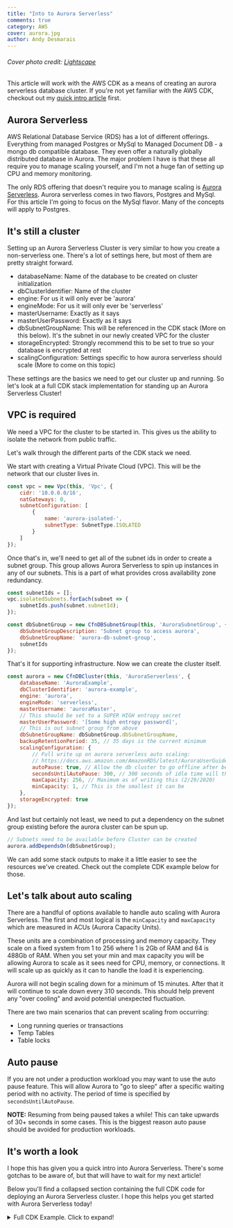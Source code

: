 ```yaml
---
title: "Into to Aurora Serverless"
comments: true
category: AWS
cover: aurora.jpg
author: Andy Desmarais
---
```


###### Cover photo credit: [Lightscape](https://unsplash.com/@lightscape)

This article will work with the AWS CDK as a means of creating an aurora serverless database cluster. If you're not yet familiar with the AWS CDK, checkout out my [quick intro article](/aws-cdk/) first.

## Aurora Serverless

AWS Relational Database Service (RDS) has a lot of different offerings. Everything from managed Postgres or MySql to Managed Document DB - a mongo db compatible database. They even offer a naturally globally distributed database in Aurora. The major problem I have is that these all require you to manage scaling yourself, and I'm not a huge fan of setting up CPU and memory monitoring.

The only RDS offering that doesn't require you to manage scaling is [Aurora Serverless](https://aws.amazon.com/rds/aurora/serverless/). Aurora serverless comes in two flavors, Postgres and MySql. For this article I'm going to focus on the MySql flavor. Many of the concepts will apply to Postgres.

## It's still a cluster

Setting up an Aurora Serverless Cluster is very similar to how you create a non-serverless one. There's a lot of settings here, but most of them are pretty straight forward.

- databaseName: Name of the database to be created on cluster initialization
- dbClusterIdentifier: Name of the cluster
- engine: For us it will only ever be 'aurora'
- engineMode: For us it will only ever be 'serverless'
- masterUsername: Exactly as it says
- masterUserPassword: Exactly as it says
- dbSubnetGroupName: This will be referenced in the CDK stack (More on this below). It's the subnet in our newly created VPC for the cluster
- storageEncrypted: Strongly recommend this to be set to true so your database is encrypted at rest
- scalingConfiguration: Settings specific to how aurora serverless should scale (More to come on this topic)

These settings are the basics we need to get our cluster up and running. So let's look at a full CDK stack implementation for standing up an Aurora Serverless Cluster!

## VPC is required

We need a VPC for the cluster to be started in. This gives us the ability to isolate the network from public traffic.

Let's walk through the different parts of the CDK stack we need.

We start with creating a Virtual Private Cloud (VPC). This will be the network that our cluster lives in.

```javascript
const vpc = new Vpc(this, 'Vpc', {
    cidr: '10.0.0.0/16',
    natGateways: 0,
    subnetConfiguration: [
        {
            name: 'aurora-isolated-',
            subnetType: SubnetType.ISOLATED
        }
    ]
});
```

Once that's in, we'll need to get all of the subnet ids in order to create a subnet group. This group allows Aurora Serverless to spin up instances in any of our subnets. This is a part of what provides cross availability zone redundancy.

```javascript
const subnetIds = [];
vpc.isolatedSubnets.forEach(subnet => {
    subnetIds.push(subnet.subnetId);
});

const dbSubnetGroup = new CfnDBSubnetGroup(this, 'AuroraSubnetGroup', {
    dbSubnetGroupDescription: 'Subnet group to access aurora',
    dbSubnetGroupName: 'aurora-db-subnet-group',
    subnetIds
});
```

That's it for supporting infrastructure. Now we can create the cluster itself.

```javascript
const aurora = new CfnDBCluster(this, 'AuroraServerless', {
    databaseName: 'AuroraExample',
    dbClusterIdentifier: 'aurora-example',
    engine: 'aurora',
    engineMode: 'serverless',
    masterUsername: 'auroraMaster',
    // This should be set to a SUPER HIGH entropy secret
    masterUserPassword: '[Some high entropy password]',
    // This is out subnet group from above
    dbSubnetGroupName: dbSubnetGroup.dbSubnetGroupName,
    backupRetentionPeriod: 35, // 35 days is the current minimum
    scalingConfiguration: {
        // Full write up on aurora serverless auto scaling:
        // https://docs.aws.amazon.com/AmazonRDS/latest/AuroraUserGuide/aurora-serverless.how-it-works.html#aurora-serverless.how-it-works.auto-scaling
        autoPause: true, // Allow the db cluster to go offline after being idle
        secondsUntilAutoPause: 300, // 300 seconds of idle time will then pause the cluster
        maxCapacity: 256, // Maximum as of writing this (2/29/2020)
        minCapacity: 1, // This is the smallest it can be
    },
    storageEncrypted: true
});
```

And last but certainly not least, we need to put a dependency on the subnet group existing before the aurora cluster can be spun up.

```javascript
// Subnets need to be available before Cluster can be created
aurora.addDependsOn(dbSubnetGroup);
```

We can add some stack outputs to make it a little easier to see the resources we've created. Check out the complete CDK example below for those.

## Let's talk about auto scaling

There are a handful of options available to handle auto scaling with Aurora Serverless. The first and most logical is the `minCapacity` and `maxCapacity` which are measured in ACUs (Aurora Capacity Units).

These units are a combination of processing and memory capacity. They scale on a fixed system from 1 to 256 where 1 is 2Gb of RAM and 64 is 488Gb of RAM. When you set your min and max capacity you will be allowing Aurora to scale as it sees need for CPU, memory, or connections. It will scale up as quickly as it can to handle the load it is experiencing.

Aurora will not begin scaling down for a minimum of 15 minutes. After that it will continue to scale down every 310 seconds. This should help prevent any "over cooling" and avoid potential unexpected fluctuation.

There are two main scenarios that can prevent scaling from occurring:

- Long running queries or transactions
- Temp Tables
- Table locks

## Auto pause

If you are not under a production workload you may want to use the auto pause feature. This will allow Aurora to "go to sleep" after a specific waiting period with no activity. The period of time is specified by `secondsUntilAutoPause`.

**NOTE:** Resuming from being paused takes a while! This can take upwards of 30+ seconds in some cases. This is the biggest reason auto pause should be avoided for production workloads.

## It's worth a look

I hope this has given you a quick intro into Aurora Serverless. There's some gotchas to be aware of, but that will have to wait for my next article!

Below you'll find a collapsed section containing the full CDK code for deploying an Aurora Serverless cluster. I hope this helps you get started with Aurora Serverless today!

<details>
  <summary>Full CDK Example. Click to expand!</summary>

Complete CDK example:

```javascript
const cdk = require('@aws-cdk/core');
const { CfnDBCluster, CfnDBSubnetGroup } = require('@aws-cdk/aws-rds');
const { Vpc, SubnetType } = require('@aws-cdk/aws-ec2');

class AuroraDatabaseStack extends cdk.Stack {
    constructor(scope, id, props) {
        super(scope, id, props);

        const vpc = new Vpc(this, 'Vpc', {
            cidr: '10.0.0.0/16',
            natGateways: 0,
            subnetConfiguration: [
                { name: 'aurora-isolated-', subnetType: SubnetType.ISOLATED }
            ]
        });

        const subnetIds = [];
        vpc.isolatedSubnets.forEach(subnet => {
            subnetIds.push(subnet.subnetId);
        });

        const dbSubnetGroup = new CfnDBSubnetGroup(this, 'AuroraSubnetGroup', {
            dbSubnetGroupDescription: 'Subnet group to access aurora',
            dbSubnetGroupName: 'aurora-db-subnet-group',
            subnetIds
        });

        const aurora = new CfnDBCluster(this, 'AuroraServerless', {
            databaseName: 'AuroraExample',
            dbClusterIdentifier: 'aurora-example',
            engine: 'aurora',
            engineMode: 'serverless',
            masterUsername: 'auroraMaster',
            // This should be set to a SUPER HIGH entropy secret
            masterUserPassword: '[Some high entropy password]',
            dbSubnetGroupName: dbSubnetGroup.dbSubnetGroupName,
            backupRetentionPeriod: 35, // 35 days is the current minimum
            scalingConfiguration: {
                // Full write up on aurora serverless autoscaling:
                // https://docs.aws.amazon.com/AmazonRDS/latest/AuroraUserGuide/aurora-serverless.how-it-works.html#aurora-serverless.how-it-works.auto-scaling
                autoPause: true, // Allow the db cluster to go offline after being idle
                secondsUntilAutoPause: 300, // 300 seconds of idle time will then pause the cluster
                maxCapacity: 256, // Maximum as of writing this (2/29/2020)
                minCapacity: 1, // This is the smallest it can be
            },
            storageEncrypted: true
        });

        // Subnets need to be available before Cluster can be created
        aurora.addDependsOn(dbSubnetGroup);

        new cdk.CfnOutput(this, 'VpcSubnetIds', {
            value: JSON.stringify(subnetIds)
        });

        new cdk.CfnOutput(this, 'VpcDefaultSecurityGroup', {
            value: vpc.vpcDefaultSecurityGroup
        });

        new cdk.CfnOutput(this, 'AuroraClusterArn', {
            value: `arn:aws:rds:${this.region}:${this.account}:cluster:${aurora.dbClusterIdentifier}`
        });

        new cdk.CfnOutput(this, 'AuroraEndpoint', {
            value: aurora.attrEndpointAddress
        });

        new cdk.CfnOutput(this, 'AuroraPort', {
            value: aurora.attrEndpointPort
        });
    }
}

const app = new cdk.App();
new AuroraDatabaseStack(app, 'aurora-serverless');
```

</details>

